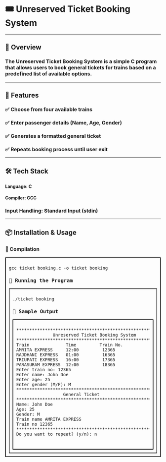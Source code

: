<h1>🎟️ Unreserved Ticket Booking System</h1>
<hr>
<h2>📌 Overview</h2>

<h3>The Unreserved Ticket Booking System is a simple C program that allows users to book general tickets for trains based on a predefined list of available options.</h3>
<hr>
<h2>🎯 Features</h2>
<h3>✅ Choose from four available trains</h3>
<h3>✅ Enter passenger details (Name, Age, Gender)</h3>
<h3>✅ Generates a formatted general ticket</h3>
<h3>✅ Repeats booking process until user exit</h3>
<hr>
<h2>🛠️ Tech Stack</h2>

<h4>Language: C</h4>

<h4>Compiler: GCC</h4>

<h3>Input Handling: Standard Input (stdin)</h3>
<hr>
<h2>📦 Installation & Usage</h2>

<h3>🔧 Compilation</h3>
<div style="border: 2px solid black; padding: 10px; font-family: monospace;">
<pre>
gcc ticket_booking.c -o ticket_booking
</pre>

<h3>🚀 Running the Program</h3>
<div style="border: 2px solid black; padding: 10px; font-family: monospace;">
<pre>
./ticket_booking
</pre>

<h3>📝 Sample Output</h3>
<div style="border: 2px solid black; padding: 10px; font-family: monospace;">
<pre>
****************************************************************
              Unreserved Ticket Booking System
****************************************************************
Train              Time         Train No.
AMRITA EXPRESS     12:00         12365
RAJDHANI EXPRESS   01:00         16365
TRIUPATI EXPRESS   16:00         17365
PARASURAM EXPRESS  12:00         18365
Enter train no: 12365
Enter name: John Doe
Enter age: 25
Enter gender (M/F): M
***************************************************************
                  General Ticket
***************************************************************
Name: John Doe
Age: 25
Gender: M
Train name AMRITA EXPRESS
Train no 12365
**************************************************************
Do you want to repeat? (y/n): n

</pre>
</div>


